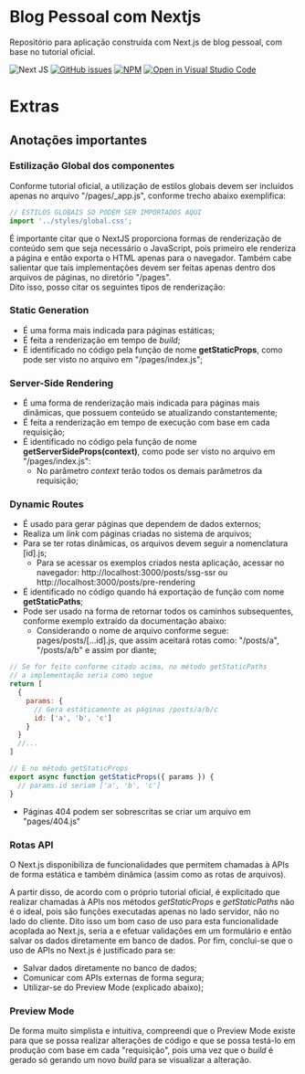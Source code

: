 # Blog Pessoal com Nextjs
Repositório para aplicação construída com Next.js de blog pessoal, com base no tutorial oficial.

![Next JS](https://img.shields.io/badge/Next-black?style=for-the-badge&logo=next.js&logoColor=white)
[![GitHub issues](https://img.shields.io/github/issues/Alexz96/next-selfblog)](https://github.com/Alexz96/next-selfblog/issues)
[![NPM](https://img.shields.io/npm/l/react)](https://github.com/Alexz96/next-selfblog/blob/master/LICENSE)
[![Open in Visual Studio Code](https://open.vscode.dev/badges/open-in-vscode.svg)](https://open.vscode.dev/Alexz96/next-selfblog)

# Extras
## Anotações importantes
### Estilização Global dos componentes
Conforme tutorial oficial, a utilização de estilos globais devem ser incluídos apenas no arquivo "/pages/_app.js", conforme trecho abaixo exemplifica:
```javascript
// ESTILOS GLOBAIS SO PODEM SER IMPORTADOS AQUI
import '../styles/global.css';
```

É importante citar que o NextJS proporciona formas de renderização de conteúdo sem que seja necessário o JavaScript, pois primeiro ele renderiza a página e então exporta o HTML apenas para o navegador. Também cabe salientar que tais implementações devem ser feitas apenas dentro dos arquivos de páginas, no diretório "/pages".<br>
Dito isso, posso citar os seguintes tipos de renderização:

### Static Generation
- É uma forma mais indicada para páginas estáticas;
- É feita a renderização em tempo de <i>build</i>;
- É identificado no código pela função de nome <strong>getStaticProps</strong>, como pode ser visto no arquivo em "/pages/index.js";
### Server-Side Rendering
- É uma forma de renderização mais indicada para páginas mais dinâmicas, que possuem conteúdo se atualizando constantemente;
- É feita a renderização em tempo de execução com base em cada requisição;
- É identificado no código pela função de nome <strong>getServerSideProps(context)</strong>, como pode ser visto no arquivo em "/pages/index.js":
  - No parâmetro <i>context</i> terão todos os demais parâmetros da requisição;

### Dynamic Routes
- É usado para gerar páginas que dependem de dados externos;
- Realiza um <i>link</i> com páginas criadas no sistema de arquivos;
- Para se ter rotas dinâmicas, os arquivos devem seguir a nomenclatura [id].js;
  - Para se acessar os exemplos criados nesta aplicação, acessar no navegador: http://localhost:3000/posts/ssg-ssr ou http://localhost:3000/posts/pre-rendering
- É identificado no código quando há exportação de função com nome <strong>getStaticPaths</strong>;
- Pode ser usado na forma de retornar todos os caminhos subsequentes, conforme exemplo extraído da documentação abaixo:
  - Considerando o nome de arquivo conforme segue: pages/posts/[...id].js, que assim aceitará rotas como: "/posts/a", "/posts/a/b" e assim por diante;
```javascript
// Se for feito conforme citado acima, no método getStaticPaths
// a implementação seria como segue
return [
  {
    params: {
      // Gera estáticamente as páginas /posts/a/b/c
      id: ['a', 'b', 'c']
    }
  }
  //...
]

// E no método getStaticProps
export async function getStaticProps({ params }) {
  // params.id seriam ['a', 'b', 'c']
}
```
- Páginas 404 podem ser sobrescritas se criar um arquivo em "pages/404.js"

### Rotas API

O Next.js disponibiliza de funcionalidades que permitem chamadas à APIs de forma estática e também dinâmica (assim como as rotas de arquivos).

A partir disso, de acordo com o próprio tutorial oficial, é explicitado que realizar chamadas à APIs nos métodos <i>getStaticProps</i> e <i>getStaticPaths</i> não é o ideal, pois são funções executadas apenas no lado servidor, não no lado do cliente.
Dito isso um bom caso de uso para esta funcionalidade acoplada ao Next.js, seria a e efetuar validações em um formulário e então salvar os dados diretamente em banco de dados.
Por fim, conclui-se que o uso de APIs no Next.js é justificado para se:
- Salvar dados diretamente no banco de dados;
- Comunicar com APIs externas de forma segura;
- Utilizar-se do Preview Mode (explicado abaixo);

### Preview Mode
De forma muito simplista e intuitiva, compreendi que o Preview Mode existe para que se possa realizar alterações de código e que se possa testá-lo em produção com base em cada "requisição", pois uma vez que o <i>build</i> é gerado só gerando um novo <i>build</i> para se visualizar a alteração.

